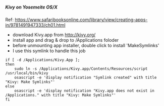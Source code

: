 ##### Kivy on Yosemeite OS/X

Ref: https://www.safaribooksonline.com/library/view/creating-apps-in/9781491947333/ch01.html

* download Kivy.app from  http://kivy.org/
* install app and drag & drop to /Applications foloder
* before unmounting app installer, double click to install 'MakeSymlinks'
* I use this symlink to handle this job

```
if [ -d /Applications/Kivy.App ];
then
    sudo ln -s /Applications/Kivy.app/Contents/Resources/script /usr/local/bin/kivy
    osascript -e 'display notification "Symlink created" with title "Kivy: Make Symlinks"'
else
    osascript -e 'display notification "Kivy.app does not exist in /Applications." with title "Kivy: Make Symlinks"'
fi
```
